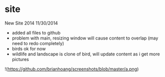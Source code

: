 site
====

New Site 2014
11/30/2014 
- added all files to github
- problem with main, resizing window will cause content to overlap (may need to redo completely) 
- birds ok for now 
- wildlife and landscape is clone of bird, will update content as i get more pictures 

!(https://github.com/brianhoang/screenshots/blob/master/a.png)
